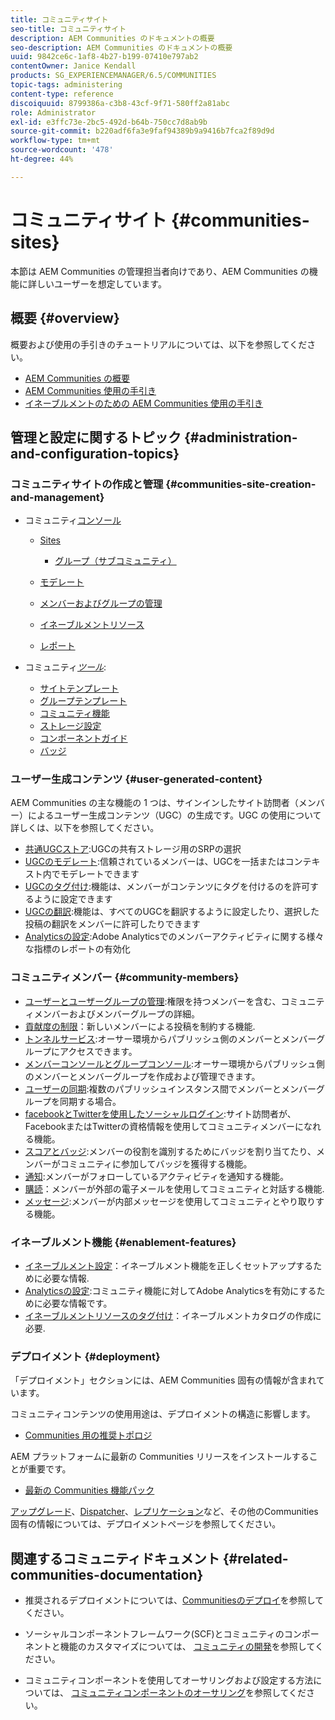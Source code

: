 ```yaml
---
title: コミュニティサイト
seo-title: コミュニティサイト
description: AEM Communities のドキュメントの概要
seo-description: AEM Communities のドキュメントの概要
uuid: 9842ce6c-1af8-4b27-b199-07410e797ab2
contentOwner: Janice Kendall
products: SG_EXPERIENCEMANAGER/6.5/COMMUNITIES
topic-tags: administering
content-type: reference
discoiquuid: 8799386a-c3b8-43cf-9f71-580ff2a81abc
role: Administrator
exl-id: e3ffc73e-2bc5-492d-b64b-750cc7d8ab9b
source-git-commit: b220adf6fa3e9faf94389b9a9416b7fca2f89d9d
workflow-type: tm+mt
source-wordcount: '478'
ht-degree: 44%

---
```


# コミュニティサイト {#communities-sites}

本節は AEM Communities の管理担当者向けであり、AEM Communities の機能に詳しいユーザーを想定しています。

## 概要 {#overview}

概要および使用の手引きのチュートリアルについては、以下を参照してください。

* [AEM Communities の概要](overview.md)
* [AEM Communities 使用の手引き](getting-started.md)
* [イネーブルメントのための AEM Communities 使用の手引き](getting-started-enablement.md)

## 管理と設定に関するトピック {#administration-and-configuration-topics}

### コミュニティサイトの作成と管理 {#communities-site-creation-and-management}

* コミュニティ[コンソール](consoles.md)

   * [Sites](sites-console.md)

      * [グループ（サブコミュニティ）](groups.md)
   * [モデレート](moderation.md)
   * [メンバーおよびグループの管理](members.md)
   * [イネーブルメントリソース](resources.md)
   * [レポート](reports.md)


* コミュニティ&#x200B;[*ツール*](tools.md):

   * [サイトテンプレート](sites.md)
   * [グループテンプレート](tools-groups.md)
   * [コミュニティ機能](functions.md)
   * [ストレージ設定](srp-config.md)
   * [コンポーネントガイド](components-guide.md)
   * [バッジ](badges.md)


### ユーザー生成コンテンツ {#user-generated-content}

AEM Communities の主な機能の 1 つは、サインインしたサイト訪問者（メンバー）によるユーザー生成コンテンツ（UGC）の生成です。UGC の使用について詳しくは、以下を参照してください。

* [共通UGCストア](working-with-srp.md):UGCの共有ストレージ用のSRPの選択
* [UGCのモデレート](moderate-ugc.md):信頼されているメンバーは、UGCを一括またはコンテキスト内でモデレートできます
* [UGCのタグ付け](tag-ugc.md):機能は、メンバーがコンテンツにタグを付けるのを許可するように設定できます
* [UGCの翻訳](translate-ugc.md):機能は、すべてのUGCを翻訳するように設定したり、選択した投稿の翻訳をメンバーに許可したりできます
* [Analyticsの設定](analytics.md):Adobe Analyticsでのメンバーアクティビティに関する様々な指標のレポートの有効化

### コミュニティメンバー {#community-members}

* [ユーザーとユーザーグループの管理](users.md):権限を持つメンバーを含む、コミュニティメンバーおよびメンバーグループの詳細。
* [貢献度の制限](limits.md)：新しいメンバーによる投稿を制約する機能.
* [トンネルサービス](deploy-communities.md#tunnel-service-on-author):オーサー環境からパブリッシュ側のメンバーとメンバーグループにアクセスできます。
* [メンバーコンソールとグループコンソール](members.md):オーサー環境からパブリッシュ側のメンバーとメンバーグループを作成および管理できます。
* [ユーザーの同期](sync.md):複数のパブリッシュインスタンス間でメンバーとメンバーグループを同期する場合。
* [facebookとTwitterを使用したソーシャルログイン](social-login.md):サイト訪問者が、FacebookまたはTwitterの資格情報を使用してコミュニティメンバーになれる機能。
* [スコアとバッジ](implementing-scoring.md):メンバーの役割を識別するためにバッジを割り当てたり、メンバーがコミュニティに参加してバッジを獲得する機能。
* [通知](notifications.md):メンバーがフォローしているアクティビティを通知する機能。
* [購読](subscriptions.md)：メンバーが外部の電子メールを使用してコミュニティと対話する機能.
* [メッセージ](messaging.md):メンバーが内部メッセージを使用してコミュニティとやり取りする機能。

### イネーブルメント機能 {#enablement-features}

* [イネーブルメント設定](enablement.md)：イネーブルメント機能を正しくセットアップするために必要な情報.
* [Analyticsの設定](analytics.md):コミュニティ機能に対してAdobe Analyticsを有効にするために必要な情報です。
* [イネーブルメントリソースのタグ付け](tag-resources.md)：イネーブルメントカタログの作成に必要.

### デプロイメント {#deployment}

「デプロイメント」セクションには、AEM Communities 固有の情報が含まれています。

コミュニティコンテンツの使用用途は、デプロイメントの構造に影響します。

* [Communities 用の推奨トポロジ](topologies.md)

AEM プラットフォームに最新の Communities リリースをインストールすることが重要です。

* [最新の Communities 機能パック](deploy-communities.md#latestfeaturepack)

[アップグレード](upgrade.md)、[Dispatcher](dispatcher.md)、[レプリケーション](deploy-communities.md#replication-agents-on-author)など、その他のCommunities固有の情報については、デプロイメントページを参照してください。

## 関連するコミュニティドキュメント {#related-communities-documentation}

* 推奨されるデプロイメントについては、[Communitiesのデプロイ](deploy-communities.md)を参照してください。

* ソーシャルコンポーネントフレームワーク(SCF)とコミュニティのコンポーネントと機能のカスタマイズについては、 [コミュニティの開発](communities.md)を参照してください。

* コミュニティコンポーネントを使用してオーサリングおよび設定する方法については、 [コミュニティコンポーネントのオーサリング](author-communities.md)を参照してください。
